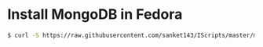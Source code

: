 # Install MongoDB in Fedora

```sh
$ curl -S https://raw.githubusercontent.com/sanket143/IScripts/master/mongodb/install_mongodb.sh | bash -E
```
